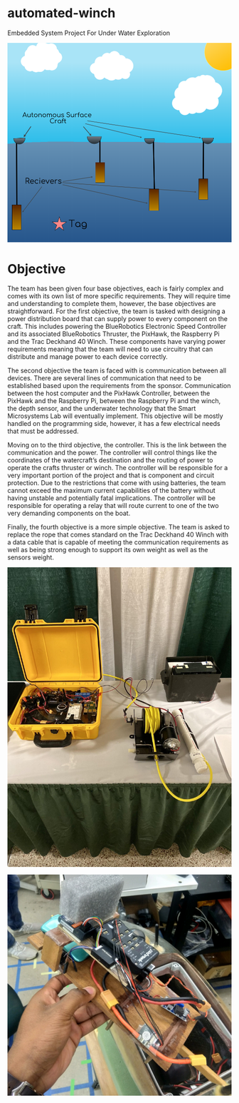# automated-winch
Embedded System Project For Under Water Exploration 

![tag](/tag.png)


# Objective
The team has been given four base objectives, each is fairly complex and comes with its own list of more specific requirements. They will require time and understanding to complete them, however, the base objectives are straightforward. For the first objective, the team is tasked with designing a power distribution board that can supply power to every component on the craft. This includes powering the BlueRobotics Electronic Speed Controller and its associated BlueRobotics Thruster, the PixHawk, the Raspberry Pi and the Trac Deckhand 40 Winch. These components have varying power requirements meaning that the team will need to use circuitry that can distribute and manage power to each device correctly.

The second objective the team is faced with is communication between all devices. There are several lines of communication that need to be established based upon the requirements from the sponsor. Communication between the host computer and the PixHawk Controller, between the PixHawk and the Raspberry Pi, between the Raspberry Pi and the winch, the depth sensor, and the underwater technology that the Smart Microsystems Lab will eventually implement. This objective will be mostly handled on the programming side, however, it has a few electrical needs that must be addressed.

Moving on to the third objective, the controller. This is the link between the communication and the power. The controller will control things like the coordinates of the watercraft’s destination and the routing of power to operate the crafts thruster or winch. The controller will be responsible for a very important portion of the project and that is component and circuit protection. Due to the restrictions that come with using batteries, the team cannot exceed the maximum current capabilities of the battery without having unstable and potentially fatal implications. The controller will be responsible for operating a relay that will route current to one of the two very demanding components on the boat.

Finally, the fourth objective is a more simple objective. The team is asked to replace the rope that comes standard on the Trac Deckhand 40 Winch with a data cable that is capable of meeting the communication requirements as well as being strong enough to support its own weight as well as the sensors weight.

![box](/box.jpg)

![system](/system.png)
